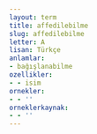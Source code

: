 ```yaml
---
layout: term
title: affedilebilme
slug: affedilebilme
letter: A
lisan: Türkçe
anlamlar:
- bağışlanabilme
ozellikler:
- - isim
ornekler:
- - ''
orneklerkaynak:
- - ''
---
```

